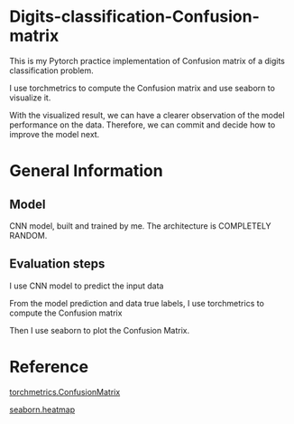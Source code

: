 # Digits-classification-Confusion-matrix
This is my Pytorch practice implementation of Confusion matrix of a digits classification problem.

I use torchmetrics to compute the Confusion matrix and use seaborn to visualize it.

With the visualized result, we can have a clearer observation of the model performance on the data.
Therefore, we can commit and decide how to improve the model next.


# General Information
## Model
CNN model, built and trained by me. The architecture is COMPLETELY RANDOM.

## Evaluation steps
I use CNN model to predict the input data

From the model prediction and data true labels, I use torchmetrics to compute the Confusion matrix

Then I use seaborn to plot the Confusion Matrix.


# Reference
[torchmetrics.ConfusionMatrix](https://torchmetrics.readthedocs.io/en/stable/classification/confusion_matrix.html)

[seaborn.heatmap](https://seaborn.pydata.org/generated/seaborn.heatmap.html#seaborn.heatmap)
